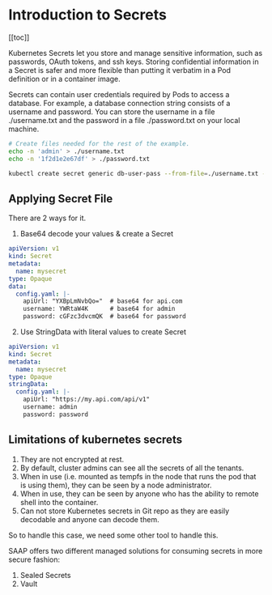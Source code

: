 # Introduction to Secrets

[[toc]]

Kubernetes Secrets let you store and manage sensitive information, such as passwords, OAuth tokens, and ssh keys. Storing confidential information in a Secret is safer and more flexible than putting it verbatim in a Pod definition or in a container image.

Secrets can contain user credentials required by Pods to access a database. For example, a database connection string consists of a username and password. You can store the username in a file ./username.txt and the password in a file ./password.txt on your local machine.

```sh
# Create files needed for the rest of the example.
echo -n 'admin' > ./username.txt
echo -n '1f2d1e2e67df' > ./password.txt
```

```sh
kubectl create secret generic db-user-pass --from-file=./username.txt --from-file=./password.txt
```

## Applying Secret File

There are 2 ways for it.

1. Base64 decode your values & create a Secret

```yaml
apiVersion: v1
kind: Secret
metadata:
  name: mysecret
type: Opaque
data:
  config.yaml: |-
    apiUrl: "YXBpLmNvbQo="  # base64 for api.com
    username: YWRtaW4K      # base64 for admin
    password: cGFzc3dvcmQK  # base64 for password
```

2. Use StringData with literal values to create Secret

```yaml
apiVersion: v1
kind: Secret
metadata:
  name: mysecret
type: Opaque
stringData:
  config.yaml: |-
    apiUrl: "https://my.api.com/api/v1"
    username: admin
    password: password
```

## Limitations of kubernetes secrets

1. They are not encrypted at rest.
2. By default, cluster admins can see all the secrets of all the tenants.
3. When in use (i.e. mounted as tempfs in the node that runs the pod that is using them), they can be seen by a node administrator.
4. When in use, they can be seen by anyone who has the ability to remote shell into the container.
5. Can not store Kubernetes secrets in Git repo as they are easily decodable and anyone can decode them. 

So to handle this case, we need some other tool to handle this.

SAAP offers two different managed solutions for consuming secrets in more secure fashion:

1. Sealed Secrets
2. Vault
